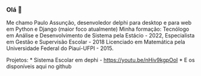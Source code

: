 ### Olá 👋
Me chamo Paulo Assunção, desenvoledor delphi para desktop e para web em Python e Django (maior foco atualmente)
Minha formação: 
Tecnólogo em Análise e Desenvolvimento de Sistema pela Estácio - 2022,
Especialista em Gestão e Supervisão Escolar - 2018
Licenciado em Matemática pela Universidade Federal do Piauí-UFPI - 2015.

Projetos: * Sistema Escolar em dephi - https://youtu.be/nHiv9kgpOoI
          * E os disponíveis aqui no github
